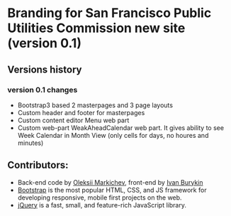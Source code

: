 # Branding for San Francisco Public Utilities Commission new site (version 0.1)
## Versions history
### version 0.1 changes
* Bootstrap3 based 2 masterpages and 3 page layouts
* Custom header and footer for masterpages
* Custom content editor Menu web part
* Custom web-part WeakAheadCalendar web part. It gives ability to see Week Calendar in Month View (only cells for days, no houres and minutes)

## Contributors:
* Back-end code by [Oleksii Markichev](mailto:oleksii@essention.co), front-end by [Ivan Burykin](mailto:ivan.burykin@gmail.com)
* [Bootstrap](http://getbootstrap.com/) is the most popular HTML, CSS, and JS framework for developing responsive, mobile first projects on the web.
* [jQuery](http://jquery.com/) is a fast, small, and feature-rich JavaScript library.
